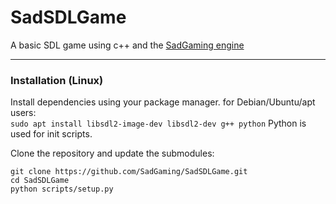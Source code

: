 # SadSDLGame
A basic SDL game using c++ and the [SadGaming engine](https://github.com/SadGaming/SadSDLEngine)

---

### Installation (Linux)

Install dependencies using your package manager. for Debian/Ubuntu/apt users:  
`sudo apt install libsdl2-image-dev libsdl2-dev g++ python` Python is used for init scripts.

Clone the repository and update the submodules:  
```
git clone https://github.com/SadGaming/SadSDLGame.git  
cd SadSDLGame
python scripts/setup.py
```
